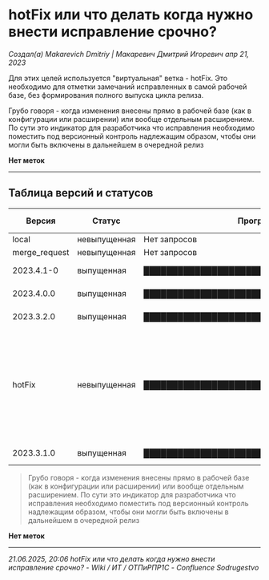 # hotFix или что делать когда нужно внести исправление срочно?

*Создал(а) Makarevich Dmitriy | Макаревич Дмитрий Игоревич апр 21, 2023*

Для этих целей используется "виртуальная" ветка - hotFix. Это необходимо для отметки замечаний исправленных в самой рабочей базе, без формирования полного выпуска цикла релиза.

Грубо говоря - когда изменения внесены прямо в рабочей базе (как в конфигурации или расширении) или вообще отдельным расширением. По сути это индикатор для разработчика что исправления необходимо поместить под версионный контроль надлежащим образом, чтобы они могли быть включены в дальнейшем в очередной релиз

**Нет меток**

---

## Таблица версий и статусов

| Версия | Статус | Прогресс | Дата начала | Дата выпуска | Описание |
|--------|--------|----------|-------------|--------------|----------|
| local | невыпущенная | Нет запросов | | | |
| merge_request | невыпущенная | Нет запросов | | | |
| 2023.4.1-0 | выпущенная | ████████████████████████████████████████ | 10 апр 23 | | |
| 2023.4.0.0 | выпущенная | ████████████████████████████████████████ | 04 апр 23 | | |
| 2023.3.2.0 | выпущенная | ████████████████████████████████████████ | 27 мар 23 | | |
| hotFix | невыпущенная | ████████████████████████████████████████ | | | Служебный для отметки замечаний исправленных в самой рабочей базе, без формирования полного выпуска цикла релиза |
| 2023.3.1.0 | выпущенная | ████████████████████████████████████████ | 16 мар 23 | | |

> Грубо говоря - когда изменения внесены прямо в рабочей базе (как в конфигурации или расширении) или вообще отдельным расширением. По сути это индикатор для разработчика что исправления необходимо поместить под версионный контроль надлежащим образом, чтобы они могли быть включены в дальнейшем в очередной релиз

**Нет меток**

---

*21.06.2025, 20:06 hotFix или что делать когда нужно внести исправление срочно? - Wiki / ИТ / ОТПиРПР1С - Confluence Sodrugestvo*